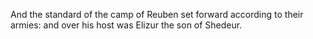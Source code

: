 And the standard of the camp of Reuben set forward according to their armies: and over his host was Elizur the son of Shedeur.
